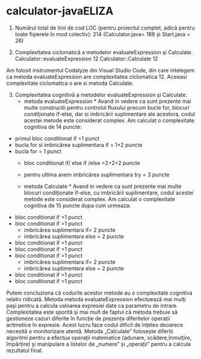 # calculator-javaELIZA
1. Numărul total de linii de cod LOC (pentru proiectul complet, adică pentru toate fişierele în mod colectiv):
214 (Calculator.java= 188 și Start.java = 26)

2. Complexitatea ciclomatică a metodelor evaluateExpression şi Calculate.
Calculator::evaluateExpression	 12
Calculator::Calculate		 12	 

Am folosit instrumentul Codalyze din Visual Studio Code, din care intelegem ca metoda evaluateExpression are complexitatea ciclomatica 12.
Aceeasi complexitate ciclomatica o are si metoda Calculate.

3. Complexitatea  cognitivă a metodelor evaluateExpression şi Calculate.
    * metoda evaluateExpression *
  Avand in vedere ca sunt prezente mai multe constructii pentru controlul fluxului precum bucle for, blocuri condiţionate if-else, dar si imbricării suplimentare ale acestora, codul acestei metode este considerat complex. Am calculat o complexitate cognitiva de 14 puncte:
* primul bloc conditionat if =1 punct
* bucla for si imbricărea suplimentara if = 1+2 puncte
* bucla for = 1 punct
  * bloc conditionat if/ else if /else  =2+2+2 puncte
  * pentru ultima avem imbricărea suplimentara try = 3 puncte
 
  * metoda Calculate *
 Avand in vedere ca sunt prezente mai multe  blocuri condiţionate if-else, cu imbricării suplimentare, codul acestei metode este considerat complex. Am calculat o complexitate cognitiva de 15 puncte dupa cum urmeaza:
* bloc conditionat if =1 punct
* bloc conditionat if =1 punct
   * imbricărea suplimentara if= 2 puncte
   * imbricărea suplimentara else = 2 puncte
* bloc conditionat if =1 punct
* bloc conditionat if =1 punct
* bloc conditionat if =1 punct
   * imbricărea suplimentara if= 2 puncte
   * imbricărea suplimentara else = 2 puncte
* bloc conditionat if =1 punct
* bloc conditionat if =1 punct

Putem concluziona că codurile acestor metode au o complexitate cognitiva relativ ridicată. Metoda metoda evaluateExpression efectuează mai mulți pași pentru a calcula valoarea expresiei date ca parametru de intrare. Complexitatea este sporită și mai mult de faptul că metoda trebuie să gestioneze cazuri diferite în funcție de prezența diferitelor operații aritmetice în expresie. Acest lucru  face codul dificil de înțeles deoarece  necesită o monitorizare atentă.  Metoda „Calculate” folosește diferiți algoritmi pentru a efectua operații matematice (adunare, scădere,înmulțire, împărțire) și manipulare a listelor de „numere” și „operații” pentru a calcula rezultatul final.
    
   
